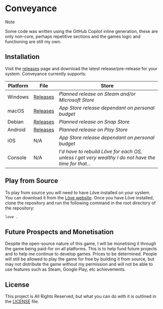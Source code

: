 # Conveyance

> [!NOTE]
> Some code was written using the GitHub Copilot inline generation, these are only non-core, perhaps repetitive sections and the games logic and functioning are still my own.

## Installation

Visit the [releases](releases) page and download the latest release/pre-release for your system. Conveyance currently supports:

| Platform | File                 | Store                                                                                                |
| -------- | -------------------- | ---------------------------------------------------------------------------------------------------- |
| Windows  | [Releases](releases) | _Planned release on Steam and/or Microsoft Store_                                                    |
| macOS    | [Releases](releases) | _App Store release dependant on personal budget_                                                     |
| Debian   | [Releases](releases) | _Planned release on Snap Store_                                                                      |
| Android  | [Releases](releases) | _Planned release on Play Store_                                                                      |
| iOS      | N/A                  | _App Store release dependant on personal budget_                                                     |
| Console  | N/A                  | _I'd have to rebuild Löve for each OS, unless I get very wealthy I do not have the time for that..._ |

## Play from Source

To play from source you will need to have Löve installed on your system. You can download it from the [Löve website](https://love2d.org/). Once you have Löve installed, clone the repository and run the following command in the root directory of the repository:

```bash
love .
```

## Future Prospects and Monetisation

Despite the open-source nature of this game, I will be monetising it through the game being paid-for on all platforms. This is to help fund future projects and to help me continue to develop games. Prices to be determined.
People will still be allowed to play the game for free by building it from source, but may not distribute the game without my permission and will not be able to use features such as Steam, Google Play, etc achievements.

## License

This project is All Rights Reserved, but what you can do with it is outlined in the [LICENSE](LICENSE) file.
